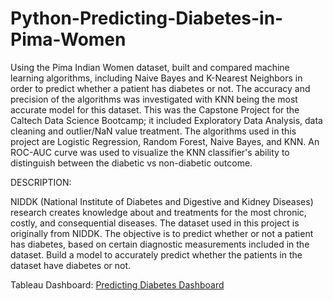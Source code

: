 # Python-Predicting-Diabetes-in-Pima-Women
Using the Pima Indian Women dataset, built and compared machine learning algorithms, including Naive Bayes and K-Nearest Neighbors in order to predict whether a patient has diabetes or not. The accuracy and precision of the algorithms was investigated with KNN being the most accurate model for this dataset. This was the Capstone Project for the Caltech Data Science Bootcamp; it included Exploratory Data Analysis, data cleaning and outlier/NaN value treatment. The algorithms used in this project are Logistic Regression, Random Forest, Naive Bayes, and KNN. An ROC-AUC curve was used to visualize the KNN classifier's ability to distinguish between the diabetic vs non-diabetic outcome.


DESCRIPTION:

NIDDK (National Institute of Diabetes and Digestive and Kidney Diseases) research creates knowledge about and treatments for the most chronic, costly, and consequential diseases. The dataset used in this project is originally from NIDDK. The objective is to predict whether or not a patient has diabetes, based on certain diagnostic measurements included in the dataset. Build a model to accurately predict whether the patients in the dataset have diabetes or not.


Tableau Dashboard:
[Predicting Diabetes Dashboard](https://public.tableau.com/app/profile/karolina.rymarz/viz/PredictingDiabetes/HealthcareDashboard?publish=yes)
